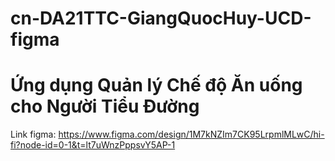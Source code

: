 # cn-DA21TTC-GiangQuocHuy-UCD-figma
# Ứng dụng Quản lý Chế độ Ăn uống cho Người Tiểu Đường
Link figma: https://www.figma.com/design/1M7kNZIm7CK95LrpmlMLwC/hi-fi?node-id=0-1&t=lt7uWnzPppsvY5AP-1
